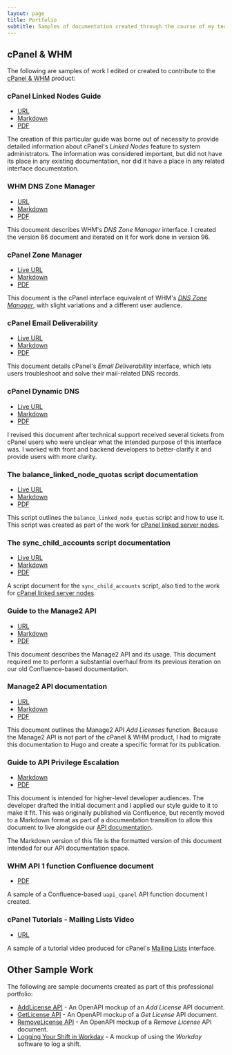 ```yaml
---
layout: page
title: Portfolio
subtitle: Samples of documentation created through the course of my tech writing journey.
---
```


## cPanel & WHM

The following are samples of work I edited or created to contribute to the [cPanel & WHM](https://www.cpanel.net) product:

### cPanel Linked Nodes Guide

* [URL](https://docs.cpanel.net/knowledge-base/general-systems-administration/cpanel-linked-nodes-guide/)
* [Markdown](https://github.com/ashleykinard/samples/blob/origin/cPanel-LinkedNodesGuide)
* [PDF](https://github.com/ashleykinard/samples/blob/origin/cPanel-LinkedNodesGuide.pdf)

The creation of this particular guide was borne out of necessity to provide detailed information about cPanel's *Linked Nodes* feature to system administrators. The information was considered important, but did not have its place in any existing documentation, nor did it have a place in any related interface documentation.

### WHM DNS Zone Manager

* [URL](https://docs.cpanel.net/whm/dns-functions/dns-zone-manager/)
* [Markdown](https://github.com/ashleykinard/samples/blob/origin/DNSZoneManager)
* [PDF](https://github.com/ashleykinard/samples/blob/origin/DNSZoneManager.pdf)

This document describes WHM's *DNS Zone Manager* interface. I created the version 86 document and iterated on it for work done in version 96.

### cPanel Zone Manager

* [Live URL](https://docs.cpanel.net/cpanel/domains/zone-editor/)
* [Markdown](https://github.com/ashleykinard/samples/blob/origin/ZoneEditor)
* [PDF](https://github.com/ashleykinard/samples/blob/origin/ZoneEditor.pdf)

This document is the cPanel interface equivalent of WHM's [*DNS Zone Manager*](#dns-zone-manager), with slight variations and a different user audience.

### cPanel Email Deliverability

* [Live URL](https://docs.cpanel.net/cpanel/email/email-deliverability-in-cpanel/)
* [Markdown](https://github.com/ashleykinard/samples/blob/origin/EmailDeliverabilityincPanel)
* [PDF](https://github.com/ashleykinard/samples/blob/origin/EmailDeliverabilityincPanel.pdf)

This document details cPanel's *Email Deliverability* interface, which lets users troubleshoot and solve their mail-related DNS records.

### cPanel Dynamic DNS

* [Live URL](https://docs.cpanel.net/cpanel/domains/dynamic-dns/)
* [Markdown](https://github.com/ashleykinard/samples/blob/origin/cPanel-DynamicDNS)
* [PDF](https://github.com/ashleykinard/samples/blob/origin/cPanel-DynamicDNS.pdf)

I revised this document after technical support received several tickets from cPanel users who were unclear what the intended purpose of this interface was. I worked with front and backend developers to better-clarify it and provide users with more clarity.

### The balance_linked_node_quotas script documentation

* [Live URL](https://docs.cpanel.net/whm/scripts/the-balance_linked_node_quotas-script/)
* [Markdown](https://github.com/ashleykinard/samples/blob/origin/balance_linked_nodes_quota-script)
* [PDF](https://github.com/ashleykinard/samples/blob/origin/balance_linked_node_quotas-script.pdf)

This script outlines the `balance_linked_node_quotas` script and how to use it. This script was created as part of the work for [cPanel linked server nodes](#cpanel-linked-nodes-guide).

### The sync_child_accounts script documentation

* [Live URL](https://docs.cpanel.net/whm/scripts/the-sync_child_accounts-script/)
* [Markdown](https://github.com/ashleykinard/samples/blob/origin/sync-child-node-script)
* [PDF](https://github.com/ashleykinard/samples/blob/origin/sync-child-node-script.pdf)

A script document for the `sync_child_accounts` script, also tied to the work for [cPanel linked server nodes](#cpanel-linked-nodes-guide).

### Guide to the Manage2 API

* [URL](https://docs.cpanel.net/manage2/knowledge-base/guide-to-the-manage2-api/)
* [Markdown](https://github.com/ashleykinard/samples/blob/origin/GuidetotheManage2API)
* [PDF](https://github.com/ashleykinard/samples/blob/origin/GuidetotheManage2API.pdf)

This document describes the Manage2 API and its usage. This document required me to perform a substantial overhaul from its previous iteration on our old Confluence-based documentation.

### Manage2 API documentation

* [URL](https://docs.cpanel.net/manage2/api/manage2-api-add-licenses/)
* [Markdown](https://github.com/ashleykinard/samples/blob/origin/Manage2APIFunction-AddLicenses)
* [PDF](https://github.com/ashleykinard/samples/blob/origin/Manage2APIFunctions-AddLicenses.pdf)

This document outlines the Manage2 API *Add Licenses* function. Because the Manage2 API is not part of the cPanel & WHM product, I had to migrate this documentation to Hugo and create a specific format for its publication.

### Guide to API Privilege Escalation

* [Markdown](https://github.com/ashleykinard/samples/blob/origin/GuidetoAPIPrivilegeEscalation-AdminModule)
* [PDF](https://github.com/ashleykinard/samples/blob/origin/DD-GuidetoAPIPrivilegeEscalation-TheAdminModuleMethod.pdf)

This document is intended for higher-level developer audiences. The developer drafted the initial document and I applied our style guide to it to make it fit. This was originally published via Confluence, but recently moved to a Markdown format as part of a documentation transition to allow this document to live alongside our [API documentation](https://api.docs.cpanel.net/).

The Markdown version of this file is the formatted version of this document intended for our API documentation space.

### WHM API 1 function Confluence document

* [PDF](https://github.com/ashleykinard/samples/blob/origin/Confluence-WHMAPI1Functions-uapi_cpanel.pdf)

A sample of a Confluence-based `uapi_cpanel` API function document I created.

### cPanel Tutorials - Mailing Lists Video

* [URL](https://www.youtube.com/watch?v=Nmot-5sgdj4&t)

A sample of a tutorial video produced for cPanel's [Mailing Lists](https://docs.cpanel.net/cpanel/email/mailing-lists/) interface.

## Other Sample Work

The following are sample documents created as part of this professional portfolio:

* [AddLicense API](https://app.swaggerhub.com/apis/ashleykinard/addlicense/1.0.0) - An OpenAPI mockup of an *Add License* API document.
* [GetLicense API](https://app.swaggerhub.com/apis/ashleykinard/getlicense/1.0.0#/default/getLicense) - An OpenAPI mockup of a *Get License* API document.
* [RemoveLicense API](https://app.swaggerhub.com/apis/ashleykinard/removelicense/1.0.0) - An OpenAPI mockup of a *Remove License* API document.
* [Logging Your Shift in Workday](https://github.com/ashleykinard/samples/blob/origin/WorkdaySample.pdf) - A mockup of using the *Workday* software to log a shift.
